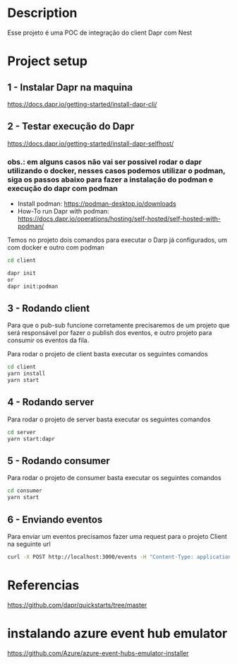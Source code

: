 # Description

Esse projeto é uma POC de integração do client Dapr com Nest

# Project setup

## 1 - Instalar Dapr na maquina

https://docs.dapr.io/getting-started/install-dapr-cli/

## 2 - Testar execução do Dapr

https://docs.dapr.io/getting-started/install-dapr-selfhost/

### obs.: em alguns casos não vai ser possivel rodar o dapr utilizando o docker, nesses casos podemos utilizar o podman, siga os passos abaixo para fazer a instalação do podman e execução do dapr com podman

- Install podman: https://podman-desktop.io/downloads
- How-To run Dapr with podman: https://docs.dapr.io/operations/hosting/self-hosted/self-hosted-with-podman/

Temos no projeto dois comandos para executar o Darp já configurados, um com docker e outro com podman

```bash
cd client

dapr init
or
dapr init:podman
```

## 3 - Rodando client

Para que o pub-sub funcione corretamente precisaremos de um projeto que será responsável por fazer o publish dos eventos, e outro projeto para consumir os eventos da fila.

Para rodar o projeto de client basta executar os seguintes comandos 

```bash
cd client
yarn install
yarn start
```

## 4 - Rodando server

Para rodar o projeto de server basta executar os seguintes comandos 

```bash
cd server
yarn start:dapr
```


## 5 - Rodando consumer

Para rodar o projeto de consumer basta executar os seguintes comandos 

```bash
cd consumer
yarn start
```

## 6 - Enviando eventos

Para enviar um eventos precisamos fazer uma request para o projeto Client na seguinte url

```bash
curl -X POST http://localhost:3000/events -H "Content-Type: application/json" -d '{"eventType": "test","eventDescription": "This is an example event"}'
```





# Referencias

https://github.com/dapr/quickstarts/tree/master





# instalando azure event hub emulator

https://github.com/Azure/azure-event-hubs-emulator-installer

